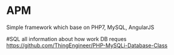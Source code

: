 # APM
Simple framework which base on PHP7, MySQL, AngularJS

#SQL 
all information about how work DB reques
https://github.com/ThingEngineer/PHP-MySQLi-Database-Class


